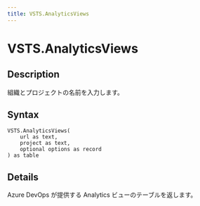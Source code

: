 ```yaml
---
title: VSTS.AnalyticsViews
---
```


# VSTS.AnalyticsViews


## Description

組織とプロジェクトの名前を入力します。


## Syntax

```powerquery
VSTS.AnalyticsViews(
    url as text,
    project as text,
    optional options as record
) as table
```


## Details

Azure DevOps が提供する Analytics ビューのテーブルを返します。


